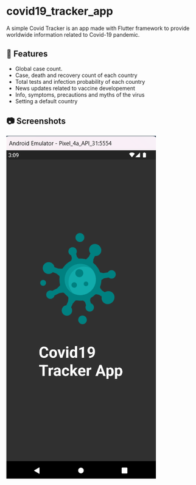 # covid19_tracker_app

A simple Covid Tracker is an app made with Flutter framework to provide worldwide information related to Covid-19 pandemic.

## :iphone: Features

- Global case count.
- Case, death and recovery count of each country
- Total tests and infection probability of each country
- News updates related to vaccine developement
- Info, symptoms, precautions and myths of the virus
- Setting a default country

## :camera: Screenshots

![image search api](https://github.com/waleed-ahmed15/flutter_covid19_tracker_app/blob/master/screenshots/spalsh%20screen.png)
